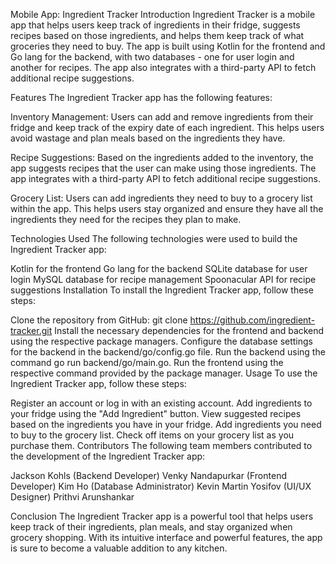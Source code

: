 Mobile App: Ingredient Tracker
Introduction
Ingredient Tracker is a mobile app that helps users keep track of ingredients in their fridge, suggests recipes based on those ingredients, and helps them keep track of what groceries they need to buy. The app is built using Kotlin for the frontend and Go lang for the backend, with two databases - one for user login and another for recipes. The app also integrates with a third-party API to fetch additional recipe suggestions.

Features
The Ingredient Tracker app has the following features:

Inventory Management: Users can add and remove ingredients from their fridge and keep track of the expiry date of each ingredient. This helps users avoid wastage and plan meals based on the ingredients they have.

Recipe Suggestions: Based on the ingredients added to the inventory, the app suggests recipes that the user can make using those ingredients. The app integrates with a third-party API to fetch additional recipe suggestions.

Grocery List: Users can add ingredients they need to buy to a grocery list within the app. This helps users stay organized and ensure they have all the ingredients they need for the recipes they plan to make.

Technologies Used
The following technologies were used to build the Ingredient Tracker app:

Kotlin for the frontend
Go lang for the backend
SQLite database for user login
MySQL database for recipe management
Spoonacular API for recipe suggestions
Installation
To install the Ingredient Tracker app, follow these steps:

Clone the repository from GitHub: git clone https://github.com/ingredient-tracker.git
Install the necessary dependencies for the frontend and backend using the respective package managers.
Configure the database settings for the backend in the backend/go/config.go file.
Run the backend using the command go run backend/go/main.go.
Run the frontend using the respective command provided by the package manager.
Usage
To use the Ingredient Tracker app, follow these steps:

Register an account or log in with an existing account.
Add ingredients to your fridge using the "Add Ingredient" button.
View suggested recipes based on the ingredients you have in your fridge.
Add ingredients you need to buy to the grocery list.
Check off items on your grocery list as you purchase them.
Contributors
The following team members contributed to the development of the Ingredient Tracker app:

Jackson Kohls (Backend Developer)
Venky Nandapurkar (Frontend Developer)
Kim Ho (Database Administrator)
Kevin Martin Yosifov (UI/UX Designer)
Prithvi Arunshankar

Conclusion
The Ingredient Tracker app is a powerful tool that helps users keep track of their ingredients, plan meals, and stay organized when grocery shopping. With its intuitive interface and powerful features, the app is sure to become a valuable addition to any kitchen.

